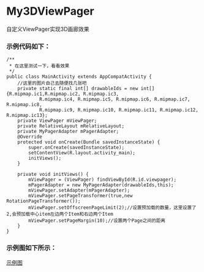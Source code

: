 # My3DViewPager
自定义ViewPager实现3D画廊效果

### 示例代码如下：

	/**
	 * 在这里测试一下，看看效果
	 */
	public class MainActivity extends AppCompatActivity {
	    //这里的图片自己去随便找几张吧
	    private static final int[] drawableIds = new int[]{R.mipmap.ic1,R.mipmap.ic2, R.mipmap.ic3,
	            R.mipmap.ic4, R.mipmap.ic5, R.mipmap.ic6, R.mipmap.ic7, R.mipmap.ic8,
	            R.mipmap.ic9, R.mipmap.ic10, R.mipmap.ic11, R.mipmap.ic12, R.mipmap.ic13};
	    private ViewPager mViewPager;
	    private RelativeLayout mRelativeLayout;
	    private MyPagerAdapter mPagerAdapter;
	    @Override
	    protected void onCreate(Bundle savedInstanceState) {
	        super.onCreate(savedInstanceState);
	        setContentView(R.layout.activity_main);
	        initViews();
	    }

	    private void initViews() {
	        mViewPager = (ViewPager) findViewById(R.id.viewpager);
	        mPagerAdapter = new MyPagerAdapter(drawableIds,this);
	        mViewPager.setAdapter(mPagerAdapter);
	        mViewPager.setPageTransformer(true,new RotationPageTransformer());
	        mViewPager.setOffscreenPageLimit(2);//设置预加载的数量，这里设置了2,会预加载中心item左边两个Item和右边两个Item
	        mViewPager.setPageMargin(10);//设置两个Page之间的距离
	    }
	}



### 示例图如下所示：

[示例图](https://github.com/AweiLoveAndroid/My3DViewPager/blob/master/pic/logo.gif?raw=true)
